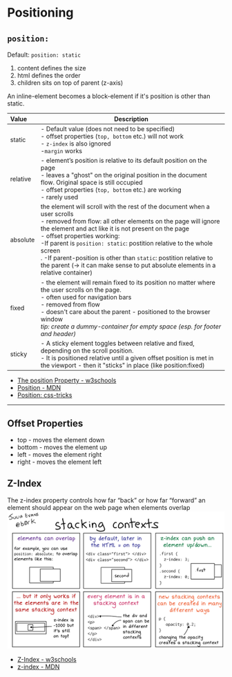 # Positioning

## `position:`

Default: `position: static`

1. content defines the size
2. html defines the order
3. children sits on top of parent (z-axis)

An inline-element becomes a block-element if it's position is other than static.

| Value    | Description                                                  |
| :------- | ------------------------------------------------------------ |
| static   | - Default value (does not need to be specified)<br/>- offset properties (`top, bottom` etc.) will not work<br/>- `z-index` is also ignored<br/>-`margin` works |
| relative | - element’s position is relative to its default position on the page<br/>- leaves a "ghost" on the original position in the document flow. Original space is still occupied<br/>- offset properties (`top, bottom` etc.) are working<br/>- rarely used |
| absolute | the element will scroll with the rest of the document when a user scrolls<br/>- removed from flow: all other elements on the page will ignore the element and act like it is not present on the page<br/>- offset properties working:<br/>    -If parent is `position: static`: postition relative to the whole screen<br/>.   -If parent-position is other than `static`: postition relative to the parent (-> it can make sense to put absolute elements in a relative container) |
| fixed    | - the element will remain fixed to its position no matter where the user scrolls on the page.<br/>- often used for navigation bars<br/>- removed from flow<br/>- doesn't care about the parent - positioned to the browser window<br/> *tip: create a dummy-container for empty space (esp. for footer and header)* |
| sticky   | - A sticky element toggles between relative and fixed, depending on the scroll position. <br/>- It is positioned relative until a given offset position is met in the viewport - then it "sticks" in place (like position:fixed) |

- [The position Property - w3schools](https://www.w3schools.com/css/css_positioning.asp)
- [Position - MDN](https://developer.mozilla.org/en-US/docs/Web/CSS/position)
- [Position: css-tricks](https://css-tricks.com/almanac/properties/p/position/)

------

##  Offset Properties

- top - moves the element down
- bottom - moves the element up
- left - moves the element right
- right - moves the element left

## Z-Index

The z-index property controls how far “back” or how far “forward” an element should appear on the web page when elements overlap<img src="assets/css%20stacking%20evans.jpeg" alt="css stacking evans" style="zoom:67%;" />

- [Z-Index - w3schools](https://www.w3schools.com/cssref/pr_pos_z-index.asp)
- [z-index - MDN](https://developer.mozilla.org/en-US/docs/Web/CSS/z-index)

